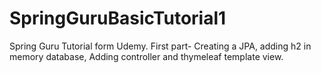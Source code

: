 # SpringGuruBasicTutorial1
Spring Guru Tutorial form Udemy. First part- Creating a JPA, adding h2 in memory database, Adding controller and thymeleaf template view.
